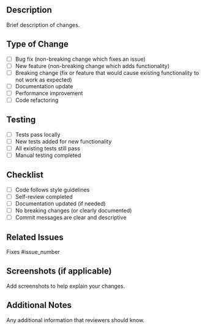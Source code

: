 ## Description
Brief description of changes.

## Type of Change
- [ ] Bug fix (non-breaking change which fixes an issue)
- [ ] New feature (non-breaking change which adds functionality)
- [ ] Breaking change (fix or feature that would cause existing functionality to not work as expected)
- [ ] Documentation update
- [ ] Performance improvement
- [ ] Code refactoring

## Testing
- [ ] Tests pass locally
- [ ] New tests added for new functionality
- [ ] All existing tests still pass
- [ ] Manual testing completed

## Checklist
- [ ] Code follows style guidelines
- [ ] Self-review completed
- [ ] Documentation updated (if needed)
- [ ] No breaking changes (or clearly documented)
- [ ] Commit messages are clear and descriptive

## Related Issues
Fixes #issue_number

## Screenshots (if applicable)
Add screenshots to help explain your changes.

## Additional Notes
Any additional information that reviewers should know.
